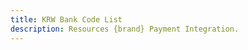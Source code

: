 ```yaml
---
title: KRW Bank Code List
description: Resources {brand} Payment Integration. 
---
```


<x-subbanks-table :data="$subbanks"/>